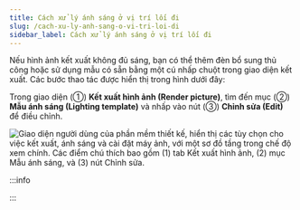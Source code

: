 ```yaml
---
title: Cách xử lý ánh sáng ở vị trí lối đi
slug: /cach-xu-ly-anh-sang-o-vi-tri-loi-di
sidebar_label: Cách xử lý ánh sáng ở vị trí lối đi
---
```


Nếu hình ảnh kết xuất không đủ sáng, bạn có thể thêm đèn bổ sung thủ công hoặc sử dụng mẫu có sẵn bằng một cú nhấp chuột trong giao diện kết xuất. Các bước thao tác được hiển thị trong hình dưới đây:

Trong giao diện (①) **Kết xuất hình ảnh (Render picture)**, tìm đến mục (②) **Mẫu ánh sáng (Lighting template)** và nhấp vào nút (③) **Chỉnh sửa (Edit)** để điều chỉnh.

![Giao diện người dùng của phần mềm thiết kế, hiển thị các tùy chọn cho việc kết xuất, ánh sáng và cài đặt máy ảnh, với một sơ đồ tầng trong chế độ xem chính. Các điểm chú thích bao gồm (1) tab Kết xuất hình ảnh, (2) mục Mẫu ánh sáng, và (3) nút Chỉnh sửa.](https://storage.googleapis.com/jegavn_kb/image_jegavn/226.1.png)

:::info

:::